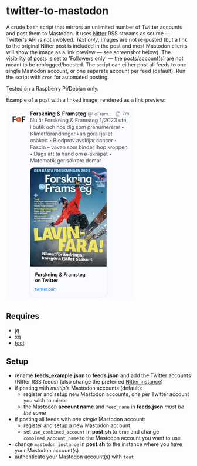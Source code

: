 # twitter-to-mastodon
A crude bash script that mirrors an unlimited number of Twitter accounts and post them to Mastodon. It uses [Nitter](https://github.com/zedeus/nitter) RSS streams as source — Twitter's API is not involved. _Text only_, images are not re-posted (but a link to the original Nitter post is included in the post and most Mastodon clients will show the image as a link preview — see screenshot below). The visibility of posts is set to 'Followers only' — the posts/account(s) are not meant to be reblogged/boosted. The script can either post all feeds to one single Mastodon account, or one separate account per feed (default). Run the script with `cron` for automated posting.

Tested on a Raspberry Pi/Debian only.

Example of a post with a linked image, rendered as a link preview:

<img src="screenshot.jpg" width="350" />

## Requires
* jq
* xq
* [toot](https://github.com/ihabunek/toot)

## Setup
- rename **feeds_example.json** to **feeds.json** and add the Twitter accounts (Nitter RSS feeds) (also change the preferred [Nitter instance](https://github.com/xnaas/nitter-instances))
- if posting with _multiple_ Mastodon accounts (default):
  - register and setup new Mastodon accounts, one per Twitter account you wish to mirror
  - the Mastodon **account name** and `feed_name` in **feeds.json** _must be the same_
- if posting all feeds with _one single_ Mastodon account:
  - register and setup a new Mastodon account
  - set `use_combined_account` in **post.sh** to `true` and change `combined_account_name` to the Mastodon account you want to use
 - change `mastodon_instance` in **post.sh** to the instance where you have your Mastodon account(s)
 - authenticate your Mastodon account(s) with `toot`
